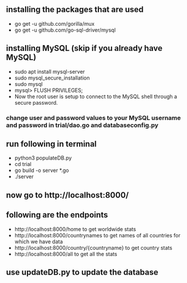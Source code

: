 
## installing the packages that are used
- go get -u github.com/gorilla/mux
- go get -u github.com/go-sql-driver/mysql

## installing MySQL (skip if you already have MySQL)
- sudo apt install mysql-server   
- sudo mysql_secure_installation  
- sudo mysql  
- mysql> FLUSH PRIVILEGES;    
- Now the root user is setup to connect to the MySQL shell through a secure password.

### change user and password values to your MySQL username and password in trial/dao.go and databaseconfig.py

## run following in terminal
- python3 populateDB.py
- cd trial
- go build -o server *.go
- ./server

## now go to http://localhost:8000/

## following are the endpoints 
- http://localhost:8000/home to get worldwide stats   
- http://localhost:8000/countrynames to get names of all countries for which we have data 
- http://localhost:8000/country/{countryname} to get country stats    
- http://localhost:8000/all to get all the stats

## use updateDB.py to update the database
